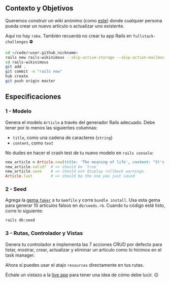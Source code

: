 ## Contexto y Objetivos

Queremos construir un wiki anónimo (como [este](https://wagon-wikinimous.herokuapp.com)) donde cualquier persona pueda crear un nuevo artículo o actualizar uno existente.

Aquí no hay `rake`. También recuerda no crear tu app Rails en `fullstack-challenges` ⛔️


```bash
cd ~/code/<user.github_nickname>
rails new rails-wikinimous --skip-active-storage --skip-action-mailbox
cd rails-wikinimous
git add .
git commit -m "rails new"
hub create
git push origin master
```

## Especificaciones

### 1 - Modelo

Genera el modelo `Article` a través del generador Rails adecuado. Debe tener por lo menos las siguientes columnas:

- `title`, como una cadena de caracteres (`string`)
- `content`, como `text`

No dudes en hacer el crash test de tu nuevo modelo en `rails console`:

```ruby
new_article = Article.new(title: 'The meaning of life', content: "It's 42!")
new_article.valid?  # => should be `true`
new_article.save    # => should not display rollback warnings
Article.last        # => should be the one you just saved
```

### 2 - Seed

Agrega la [gema `faker`](https://github.com/stympy/faker) a tu `Gemfile` y corre `bundle install`. Usa esta gema para generar 10 artículos falsos en
`db/seeds.rb`. Cuando tu código esté listo, corre lo siguiente:

```bash
rails db:seed
```

### 3 - Rutas, Controlador y Vistas

Genera tu controlador e implementa las 7 acciones CRUD por defecto para listar, mostrar, crear, actualizar y eliminar un artículo como lo hicimos en el task manager.

Ahora sí puedes usar el atajo `resources` directamente en tus rutas.

Échale un vistazo a la [live app](https://wagon-wikinimous.herokuapp.com) para tener una idea de cómo debe lucir. 😉
